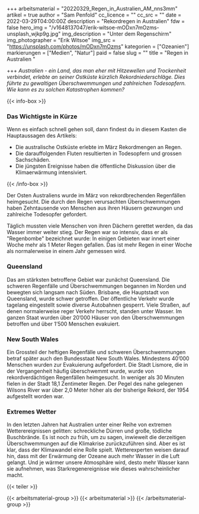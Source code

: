 +++
arbeitsmaterial = "20220329_Regen_in_Australien_AM_nns3mm"
artikel = true
author = "Sam Penfold"
cc_licence = ""
cc_src = ""
date = 2022-03-29T04:00:00Z
description = "Rekordregen in Australien"
fdw = false
hero_img = "/v1648137047/erik-witsoe-mODxn7mOzms-unsplash_wjkp9g.jpg"
img_description = "Unter dem Regenschirm"
img_photographer = "Erik Witsoe"
img_src = "https://unsplash.com/photos/mODxn7mOzms"
kategorien = ["Ozeanien"]
markierungen = ["Medien", "Natur"]
paid = false
slug = ""
title = "Regen in Australien "

+++
_Australien - ein Land, das man eher mit Hitzewellen und Trockenheit verbindet, erlebte an seiner Ostküste kürzlich Rekordniederschläge. Dies führte zu gewaltigen Überschwemmungen und zahlreichen Todesopfern. Wie kann es zu solchen Katastrophen kommen?_

{{< info-box >}} <h3>Das Wichtigste in Kürze</h3>

<p>Wenn es einfach schnell gehen soll, dann findest du in diesem Kasten die Hauptaussagen des Artikels:</p>

<ul>

<li>Die australische Ostküste erlebte im März Rekordmengen an Regen.</li>

<li>Die darauffolgenden Fluten resultierten in Todesopfern und grossen Sachschäden.</li>

<li>Die jüngsten Ereignisse haben die öffentliche Diskussion über die Klimaerwärmung intensiviert.</li>

</ul> {{< /info-box >}}

Der Osten Australiens wurde im März von rekordbrechenden Regenfällen heimgesucht. Die durch den Regen verursachten Überschwemmungen haben Zehntausende von Menschen aus ihren Häusern gezwungen und zahlreiche Todesopfer gefordert.

Täglich mussten viele Menschen von ihren Dächern gerettet werden, da das Wasser immer weiter stieg. Der Regen war so intensiv, dass er als "Regenbombe" bezeichnet wurde: In einigen Gebieten war innert einer Woche mehr als 1 Meter Regen gefallen. Das ist mehr Regen in einer Woche als normalerweise in einem Jahr gemessen wird.

### Queensland

Das am stärksten betroffene Gebiet war zunächst Queensland. Die schweren Regenfälle und Überschwemmungen begannen im Norden und bewegten sich langsam nach Süden. Brisbane, die Hauptstadt von Queensland, wurde schwer getroffen. Der öffentliche Verkehr wurde tagelang eingestellt sowie diverse Autobahnen gesperrt. Viele Straßen, auf denen normalerweise reger Verkehr herrscht, standen unter Wasser. Im ganzen Staat wurden über 20’000 Häuser von den Überschwemmungen betroffen und über 1’500 Menschen evakuiert.

### New South Wales

Ein Grossteil der heftigen Regenfälle und schweren Überschwemmungen betraf später auch den Bundesstaat New South Wales. Mindestens 40’000 Menschen wurden zur Evakuierung aufgefordert. Die Stadt Lismore, die in der Vergangenheit häufig überschwemmt wurde, wurde von rekordverdächtigen Regenfällen heimgesucht. In weniger als 30 Minuten fielen in der Stadt 18,1 Zentimeter Regen. Der Pegel des nahe gelegenen Wilsons River war über 2,0 Meter höher als der bisherige Rekord, der 1954 aufgestellt worden war.

### Extremes Wetter

In den letzten Jahren hat Australien unter einer Reihe von extremen Wetterereignissen gelitten: schreckliche Dürren und große, tödliche Buschbrände. Es ist noch zu früh, um zu sagen, inwieweit die derzeitigen Überschwemmungen auf die Klimakrise zurückzuführen sind. Aber es ist klar, dass der Klimawandel eine Rolle spielt. Wetterexperten weisen darauf hin, dass mit der Erwärmung der Ozeane auch mehr Wasser in die Luft gelangt. Und je wärmer unsere Atmosphäre wird, desto mehr Wasser kann sie aufnehmen, was Starkregenereignisse wie dieses wahrscheinlicher macht.

{{< teiler >}}

{{< arbeitsmaterial-group >}}
{{< arbeitsmaterial >}}
{{< /arbeitsmaterial-group >}}